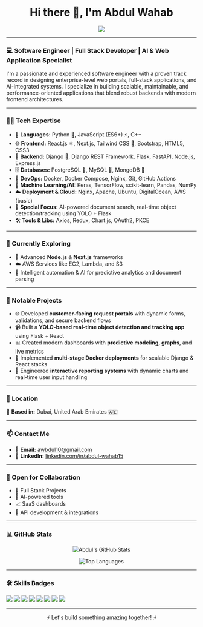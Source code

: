 <h1 align="center">Hi there 👋, I'm Abdul Wahab</h1>

<p align="center">
  <img src="https://readme-typing-svg.herokuapp.com?center=true&vCenter=true&lines=Full+Stack+Developer;AI+%26+Web+Application+Specialist;Always+Learning+New+Tech!" />
</p>

---

### 💻 Software Engineer | Full Stack Developer | AI & Web Application Specialist

I'm a passionate and experienced software engineer with a proven track record in designing enterprise-level web portals, full-stack applications, and AI-integrated systems. I specialize in building scalable, maintainable, and performance-oriented applications that blend robust backends with modern frontend architectures.

---

### 👨‍💻 Tech Expertise

- 🧠 **Languages:** Python 🐍, JavaScript (ES6+) ⚡, C++
- 🌐 **Frontend:** React.js ⚛️, Next.js, Tailwind CSS 🎨, Bootstrap, HTML5, CSS3
- 🔧 **Backend:** Django 🐍, Django REST Framework, Flask, FastAPI, Node.js, Express.js
- 🗄️ **Databases:** PostgreSQL 🐘, MySQL 🐬, MongoDB 🍃
- 🐳 **DevOps:** Docker, Docker Compose, Nginx, Git, GitHub Actions
- 🤖 **Machine Learning/AI:** Keras, TensorFlow, scikit-learn, Pandas, NumPy
- ☁️ **Deployment & Cloud:** Nginx, Apache, Ubuntu, DigitalOcean, AWS (basic)
- 🎯 **Special Focus:** AI-powered document search, real-time object detection/tracking using YOLO + Flask
- 🛠️ **Tools & Libs:** Axios, Redux, Chart.js, OAuth2, PKCE

---

### 🌱 Currently Exploring
- 🔁 Advanced **Node.js** & **Next.js** frameworks  
- ☁️ AWS Services like EC2, Lambda, and S3  
- 🤯 Intelligent automation & AI for predictive analytics and document parsing

---

### 🚀 Notable Projects
- 🌐 Developed **customer-facing request portals** with dynamic forms, validations, and secure backend flows  
- 📹 Built a **YOLO-based real-time object detection and tracking app** using Flask + React  
- 📊 Created modern dashboards with **predictive modeling, graphs**, and live metrics  
- 🐳 Implemented **multi-stage Docker deployments** for scalable Django & React stacks  
- 🧾 Engineered **interactive reporting systems** with dynamic charts and real-time user input handling

---

### 📍 Location
📌 **Based in:** Dubai, United Arab Emirates 🇦🇪

---

### 📫 Contact Me
- 📧 **Email:** awbdul10@gmail.com  
- 🔗 **LinkedIn:** [linkedin.com/in/abdul-wahab15](https://www.linkedin.com/in/abdul-wahab15)

---

### 🤝 Open for Collaboration
- 🔧 Full Stack Projects  
- 🤖 AI-powered tools  
- 📈 SaaS dashboards  
- 🔌 API development & integrations

---

### 📊 GitHub Stats

<p align="center">
  <img src="https://github-readme-stats.vercel.app/api?username=abdul-wahab608&show_icons=true&theme=react&hide_border=false" alt="Abdul's GitHub Stats" />
</p>

<p align="center">
  <img src="https://github-readme-stats.vercel.app/api/top-langs/?username=abdul-wahab608&layout=compact&theme=react" alt="Top Languages" />
</p>

---

### 🛠️ Skills Badges

<p>
  <img src="https://img.shields.io/badge/Python-3776AB?style=for-the-badge&logo=python&logoColor=white" />
  <img src="https://img.shields.io/badge/React-61DAFB?style=for-the-badge&logo=react&logoColor=black" />
  <img src="https://img.shields.io/badge/Django-092E20?style=for-the-badge&logo=django&logoColor=white" />
  <img src="https://img.shields.io/badge/Node.js-339933?style=for-the-badge&logo=node.js&logoColor=white" />
  <img src="https://img.shields.io/badge/MongoDB-4EA94B?style=for-the-badge&logo=mongodb&logoColor=white" />
  <img src="https://img.shields.io/badge/PostgreSQL-4169E1?style=for-the-badge&logo=postgresql&logoColor=white" />
  <img src="https://img.shields.io/badge/Docker-2496ED?style=for-the-badge&logo=docker&logoColor=white" />
  <img src="https://img.shields.io/badge/Tailwind%20CSS-38B2AC?style=for-the-badge&logo=tailwind-css&logoColor=white" />
</p>

---

<p align="center">
  ⚡ Let's build something amazing together! ⚡
</p>
